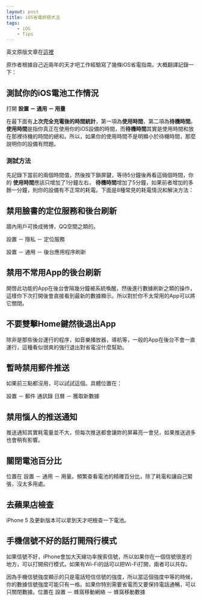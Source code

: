 ```yaml
---
layout: post
title: iOS省電終極大法
tags:
    - iOS
    - Tips
---
```


英文原版文章在[這裡](http://www.overthought.org/blog/2014/the-ultimate-guide-to-solving-ios-battery-drain)

原作者根據自己近兩年的天才吧工作經驗寫了幾條iOS省電指南。大概翻譯記錄一下：

## 測試你的iOS電池工作情況

打開 **設置 － 通用 － 用量**

在最下面有**上次完全充電後的時間統計**，第一項為**使用時間**，第二項為**待機時間**。**使用時間**是指你真正在使用你的iOS設備的時間，而**待機時間**其實是使用時間和放在那裡待機的時間的總和。所以，如果你的使用時間不是明顯小於待機時間，那麼說明你的設備有問題。

### 測試方法

先記錄下當前的兩個時間值，然後按下鎖屏鍵，等待5分鐘後再看這倆個時間，你的 **使用時間**應該只增加了1分鐘左右， **待機時間**增加了5分鐘，如果前者增加的多餘一分鐘，則你的設備有不正常的耗電。下面是8種常見的耗電情況和解決方法：

## 禁用臉書的定位服務和後台刷新

牆內用戶可換成微博，QQ空間之類的。

設置 － 隱私 － 定位服務

設置 － 通用 － 後台應用程序刷新

## 禁用不常用App的後台刷新

開啓此功能的App在後台會隔幾分鐘被系統喚醒，然後進行數據刷新之類的操作，這樣你下次打開後會直接看到最新的數據顯示。所以對於你不太常用的App可以將它關閉。

## 不要雙擊Home鍵然後退出App

除非是那些後台運行的程序，如音樂播放器，導航等，一般的App在後台不會一直運行，這種看似很爽的強行退出對省電沒什麼幫助。

## 暫時禁用郵件推送

如果前三點都沒用，可以試試這個。具體位置在：

設置 － 郵件 通訊錄 日曆 － 獲取新數據

## 禁用惱人的推送通知

推送通知其實耗電量並不大，但每次推送都會讓妳的屏幕亮一會兒，如果推送過多也會稍有影響。

## 關閉電池百分比

位置在 設置 － 通用 － 用量。頻繁查看電池的精確百分比，除了耗電和讓自己緊張，沒太多用處。

## 去蘋果店檢查

iPhone 5 及更新版本可以拿到天才吧檢查一下電池。

## 手機信號不好的話打開飛行模式

如果信號不好，iPhone會加大天線功率搜索信號，所以如果你在一個信號很差的地方，可以打開飛行模式。如果有Wi-Fi的話可以把Wi-Fi打開，兩者可以共存。

因為手機信號強度顯示的只是電話短信信號的強度，所以當這個強度中等的時候，你的數據信號強度可能只有一格。如果你特別需要省電而又要保持電話通暢，可以只關閉數據。位置在 設置 － 蜂窩移動網絡 － 蜂窩移動數據
